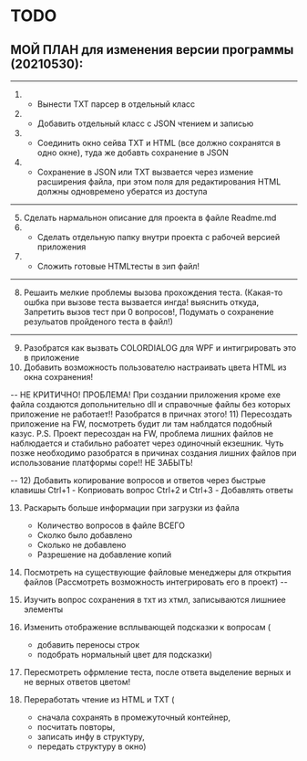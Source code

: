 ﻿
# TODO

## МОЙ ПЛАН для изменения версии программы (20210530):

---
1) + Вынести ТХТ парсер в отдельный класс
2) + Добавить отдельный класс с JSON чтением и записью
3) + Соединить окно сейва TXT и HTML (все должно сохранятся в одно окне), туда же добавть сохранение в JSON
4) + Сохранение в JSON или TXT вызвается через измение расширения файла, при этом поля для 
редактирования HTML должны одновремено убератся из доступа
---
5) Сделать нармальнон описание для проекта в файле Readme.md
6) + Сделать отдельную папку внутри проекта с рабочей версией приложения
7) + Сложить готовые HTMLтесты в зип файл!
---
8) Решаить мелкие проблемы вызова прохождения теста. 
(Какая-то ошбка при вызове теста вызвается ингда! выяснить откуда, 
Запретить вызов тест при 0 вопросов!, 
Подумать о сохранение резульатов пройденого теста в файл!)
---
9) Разобратся как вызвать COLORDIALOG для WPF и интигрировать это в приложение
10) Добавить возможность пользователю настраивать цвета HTML из окна сохранения!

--
НЕ КРИТИЧНО!
ПРОБЛЕМА! При создании приложения кроме exe файла создаются допольнительно dll и справочные файлы 
без которых приложение не работает!! Разобратся в причнах этого!
11) Пересоздать приложение на FW, посмотреть будит ли там наблдатся подобный казус.
P.S. Проект пересоздан на FW, проблема лишних файлов не наблюдается и стабильно рабоатет через одиночный екзешник.
Чуть позже необходимо разобратся в причинах создания лишних файлов при использование платформы соре!! НЕ ЗАБЫТЬ!

--
12) Добавить копирование вопросов и ответов через быстрые клавишы
Ctrl+1 - Коприовать вопрос
Ctrl+2 и Ctrl+3 - Добавлять ответы

13) Раскарыть больше информации при загрузки из файла
	- Количество вопросов в файле ВСЕГО
	- Сколко было добавлено
	- Сколько не добавлено
	- Разрешение на добавление копий

14) Посмотреть на существующие файловые менеджеры для открытия файлов
(Рассмотреть возможность интегрировать его в проект)
--
15) Изучить вопрос сохранения в тхт из хтмл, записываются лишниее элементы
16) Изменить отображение всплывающей подсказки к вопросам (
	- добавить переносы строк
	- подобрать нормальный цвет для подсказки)

17) Пересмотреть офрмление теста, после ответа выделение верных и не верных ответов цветом!

18) Переработать чтение из HTML и TXT (
	- сначала сохранять в промежуточный контейнер, 
	- посчитать повторы, 
	- записать инфу в структуру, 
	- передать структуру в окно)
